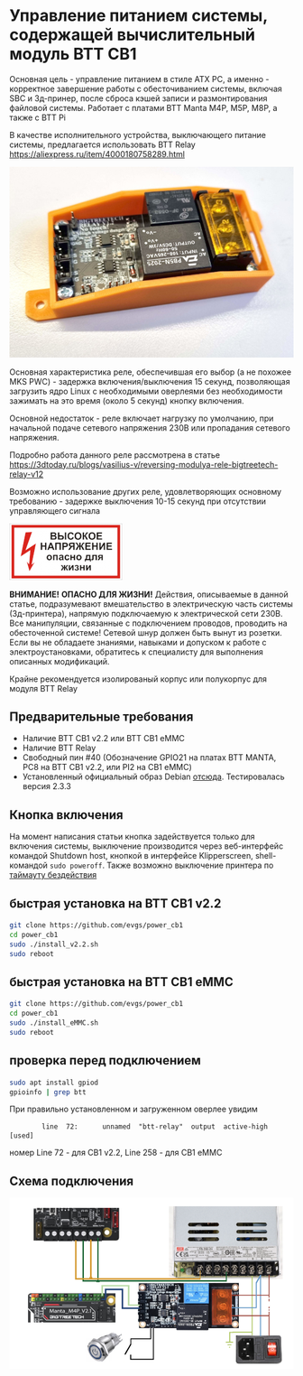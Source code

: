 # Управление питанием системы, содержащей вычислительный модуль BTT CB1

Основная цель - управление питанием в стиле ATX PC, а именно - корректное завершение работы с обесточиванием системы, включая SBC и 3д-принер, после сброса кэшей записи и размонтирования файловой системы.
Работает с платами BTT Manta M4P, M5P, M8P, а также с BTT Pi

В качестве исполнительного устройства, выключающего питание системы, предлагается использовать BTT Relay https://aliexpress.ru/item/4000180758289.html

![BTT Relay](/images/btt-enclosure.jpg) 

Основная характеристика реле, обеспечившая его выбор (а не похожее MKS PWC) - задержка включения/выключения 15 секунд, позволяющая загрузить ядро Linux 
с необходимыми оверлеями без необходимости зажимать на это время (около 5 секунд) кнопку включения.

Основной недостаток - реле включает нагрузку по умолчанию, при начальной подаче сетевого напряжения 230В или пропадания сетевого напряжения.

Подробно работа данного реле рассмотрена в статье https://3dtoday.ru/blogs/vasilius-v/reversing-modulya-rele-bigtreetech-relay-v12

Возможно использование других реле, удовлетворяющих основному требованию - задержке выключения 10-15 секунд при отсутствии управляющего сигнала


![CAUTION](/images/highvoltage.png)

**ВНИМАНИЕ!** **ОПАСНО ДЛЯ ЖИЗНИ!** Действия, описываемые в данной статье, подразумевают вмешательство в электрическую часть системы (3д-принтера), напрямую подключаемую к электрической сети 230В. Все манипуляции, связанные с подключением проводов, проводить на обесточенной системе! Сетевой шнур должен быть вынут из розетки. Если вы не обладаете знаниями, навыками и допуском к работе с электроустановками, обратитесь к специалисту для выполнения описанных модификаций.

Крайне рекомендуется изолированый корпус или полукорпус для модуля BTT Relay


## Предварительные требования

* Наличие BTT CB1 v2.2 или BTT CB1 eMMC
* Наличие BTT Relay
* Свободный пин #40 (Обозначение GPIO21 на платах BTT MANTA, PC8 на BTT CB1 v2.2, или PI2 на CB1 eMMC)
* Установленный официальный образ Debian [отсюда](https://github.com/bigtreetech/CB1/releases). Тестировалась версия 2.3.3

## Кнопка включения
На момент написания статьи кнопка задействуется только для включения системы, выключение производится через веб-интерфейс командой Shutdown host,
кнопкой в интерфейсе Klipperscreen, shell-командой ```sudo poweroff```. Также возможно выключение принтера по [таймауту бездействия](https://github.com/evgs/OrangePi3Lts/blob/main/power/auto_poweroff.md)

## быстрая установка на BTT CB1 v2.2

```bash
git clone https://github.com/evgs/power_cb1
cd power_cb1
sudo ./install_v2.2.sh
sudo reboot
```

## быстрая установка на BTT CB1 eMMC

```bash
git clone https://github.com/evgs/power_cb1
cd power_cb1
sudo ./install_eMMC.sh
sudo reboot
```
## проверка перед подключением

```bash
sudo apt install gpiod
gpioinfo | grep btt
```

При правильно установленном и загруженном оверлее увидим
```
        line  72:      unnamed  "btt-relay"  output  active-high [used]
```

номер Line 72 - для CB1 v2.2, Line 258 - для CB1 eMMC

## Схема подключения  

![wiring](/images/wiring.png)
